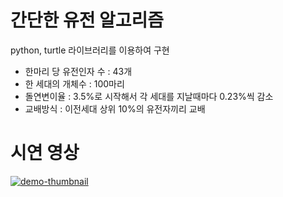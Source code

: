 # 간단한 유전 알고리즘

python, turtle 라이브러리를 이용하여 구현

- 한마리 당 유전인자 수 : 43개
- 한 세대의 개체수 : 100마리
- 돌연변이율 : 3.5%로 시작해서 각 세대를 지날때마다 0.23%씩 감소
- 교배방식 : 이전세대 상위 10%의 유전자끼리 교배

# 시연 영상

[![demo-thumbnail](https://github.com/syki66/genetic-algorithm/assets/59393359/2b84dcbb-6a93-4530-a2bc-0b6293aa8d5f)](https://syki66.github.io/genetic-algorithm/)
